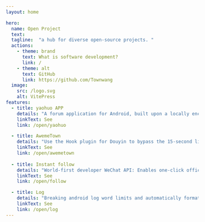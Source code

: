 ```yaml
---
layout: home

hero:
  name: Open Project
  text:
  tagline:  "a hub for diverse open-source projects. "
  actions:
    - theme: brand
      text: What is software development?
      link: /
    - theme: alt
      text: GitHub
      link: https://github.com/Townwang
  image:
    src: /logo.svg
	alt: VitePress
features:
  - title: yaohuo APP
    details: "A forum application for Android, built upon a locally encapsulated crawler framework"
    linkText: See
    link: /open/yaohuo

  - title: AwemeTown
    details: "Use the Hook plugin for Douyin to bypass the 15-second limit."
    linkText: See
    link: /open/awemetown
	
  - title: Instant follow
    details: "World-first developer WeChat API: Enables one-click official account follow and friend addition in third-party apps—no API or permissions required."
    linkText: See
    link: /open/follow

  - title: Log
    details: "Breaking android log word limits and automatically formatting json."
    linkText: See
    link: /open/log
---
```



